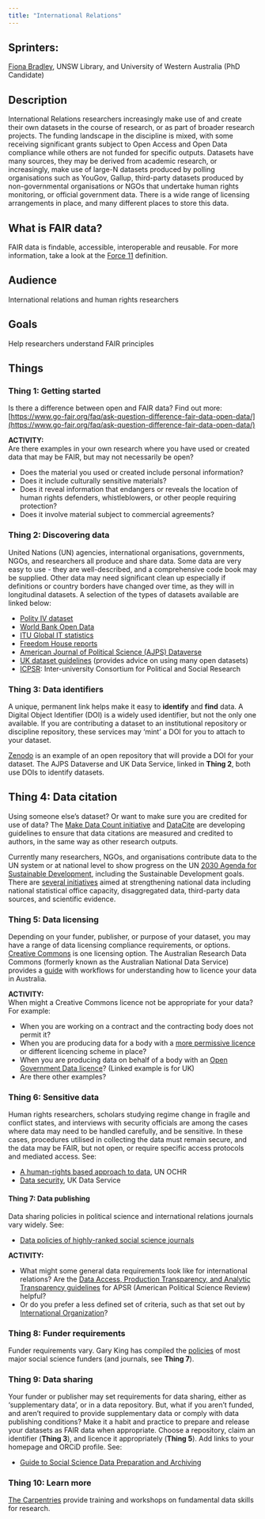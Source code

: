 ```yaml
---
title: "International Relations"
---
```


## Sprinters:
[Fiona Bradley](http://orcid.org/0000-0002-3622-2794), UNSW Library, and University of Western Australia (PhD Candidate)

## Description

International Relations researchers increasingly make use of and create their own datasets in the course of research, or as part of broader research projects. The funding landscape in the discipline is mixed, with some receiving significant grants subject to Open Access and Open Data compliance while others are not funded for specific outputs. Datasets have many sources, they may be derived from academic research, or increasingly, make use of large-N datasets produced by polling organisations such as YouGov, Gallup, third-party datasets produced by non-governmental organisations or NGOs that undertake human rights monitoring, or official government data. There is a wide range of licensing arrangements in place, and many different places to store this data.

## What is FAIR data?
FAIR data is findable, accessible, interoperable and reusable. For more information, take a look at the [Force 11](https://www.force11.org/group/fairgroup/fairprinciples) definition.

## Audience
International relations and human rights researchers

## Goals
Help researchers understand FAIR principles

## Things  

### Thing 1: Getting started

Is there a difference between open and FAIR data? 
Find out more:  [https://www.go-fair.org/faq/ask-question-difference-fair-data-open-data/](https://www.go-fair.org/faq/ask-question-difference-fair-data-open-data/)

**ACTIVITY:**   
Are there examples in your own research where you have used or created data that may be FAIR, but may not necessarily be open? 
* Does the material you used or created include personal information? 
* Does it include culturally sensitive materials? 
* Does it reveal information that endangers or reveals the location of human rights defenders, whistleblowers, or other people requiring protection? 
* Does it involve material subject to commercial agreements? 

### Thing 2: Discovering data
United Nations (UN) agencies, international organisations, governments, NGOs, and researchers all produce and share data. Some data are very easy to use - they are well-described, and a comprehensive code book may be supplied. Other data may need significant clean up especially if definitions or country borders have changed over time, as they will in longitudinal datasets. A selection of the types of datasets available are linked below:

* [Polity IV dataset](http://www.systemicpeace.org/polityproject.html)
* [World Bank Open Data](https://data.worldbank.org/)
* [ITU Global IT statistics](https://www.itu.int/en/ITU-D/Statistics/Pages/stat/default.aspx)
* [Freedom House reports](https://freedomhouse.org/reports)
* [American Journal of Political Science (AJPS) Dataverse](https://dataverse.harvard.edu/dataverse/ajps)
* [UK dataset guidelines](https://www.ukdataservice.ac.uk/use-data/guides/dataset-guides) (provides advice on using many open datasets)
* [ICPSR](https://www.icpsr.umich.edu/icpsrweb/): Inter-university Consortium for Political and Social Research 

### Thing 3: Data identifiers
A unique, permanent link helps make it easy to **identify** and **find** data. A Digital Object Identifier (DOI) is a widely used identifier, but not the only one available. If you are contributing a dataset to an institutional repository or discipline repository, these services may ‘mint’ a DOI for you to attach to your dataset.

[Zenodo](https://zenodo.org/) is an example of an open repository that will provide a DOI for your dataset. The AJPS Dataverse and UK Data Service, linked in **Thing 2**, both use DOIs to identify datasets.

## Thing 4: Data citation
Using someone else’s dataset? Or want to make sure you are credited for use of data? The [Make Data Count initiative](https://makedatacount.org/) and [DataCite](https://www.datacite.org/) are developing guidelines to ensure that data citations are measured and credited to authors, in the same way as other research outputs. 

Currently many researchers, NGOs, and organisations contribute data to the UN system or at national level to show progress on the UN [2030 Agenda for Sustainable Development](https://sustainabledevelopment.un.org/), including the Sustainable Development goals. There are [several initiatives](http://www.data4sdgs.org/) aimed at strengthening national data including national statistical office capacity, disaggregated data, third-party data sources, and scientific evidence. 

### Thing 5: Data licensing
Depending on your funder, publisher, or purpose of your dataset, you may have a range of data licensing compliance requirements, or options. [Creative Commons](https://wiki.creativecommons.org/wiki/Data_and_CC_licenses) is one licensing option. The Australian Research Data Commons (formerly known as the Australian National Data Service) provides a [guide](https://www.ands.org.au/guides/research-data-rights-management) with workflows for understanding how to licence your data in Australia.

**ACTIVITY:**  
When might a Creative Commons licence not be appropriate for your data? For example:
* When you are working on a contract and the contracting body does not permit it?
* When you are producing data for a body with a [more permissive licence](https://datacatalog.worldbank.org/public-licenses) or different licencing scheme in place?
* When you are producing data on behalf of a body with an [Open Government Data licence](http://www.nationalarchives.gov.uk/doc/open-government-licence/version/3/)? (Linked example is for UK)
* Are there other examples?

### Thing 6: Sensitive data
Human rights researchers, scholars studying regime change in fragile and conflict states, and interviews with security officials are among the cases where data may need to be handled carefully, and be sensitive. In these cases, procedures utilised in collecting the data must remain secure, and the data may be FAIR, but not open, or require specific access protocols and mediated access. See: 

* [A human-rights based approach to data](https://www.ohchr.org/Documents/Issues/HRIndicators/GuidanceNoteonApproachtoData.pdf),  UN OCHR
* [Data security](https://www.ukdataservice.ac.uk/manage-data/store/security), UK Data Service

#### Thing 7: Data publishing
Data sharing policies in political science and international relations journals vary widely. See: 

* [Data policies of highly-ranked social science journals](https://osf.io/preprints/socarxiv/9h7ay)

**ACTIVITY:**  
* What might some general data requirements look like for international relations? 
Are the [Data Access, Production Transparency, and Analytic Transparency guidelines](https://www.apsanet.org/APSR-Submission-Guidelines) for APSR (American Political Science Review) helpful? 
* Or do you prefer a less defined set of criteria, such as that set out by [International Organization](http://iojournal.org/data-archive/)?

### Thing 8: Funder requirements
Funder requirements vary. Gary King has compiled the [policies](https://gking.harvard.edu/pages/data-sharing-and-replication) of most major social science funders (and journals, see **Thing 7**).

### Thing 9: Data sharing
Your funder or publisher may set requirements for data sharing, either as ‘supplementary data’, or in a data repository. But, what if you aren’t funded, and aren’t required to provide supplementary data or comply with data publishing conditions? Make it a habit and practice to prepare and release your datasets as FAIR data when appropriate. Choose a repository, claim an identifier (**Thing 3**), and licence it appropriately (**Thing 5**). Add links to your homepage and ORCiD profile. See:

* [Guide to Social Science Data Preparation and Archiving](https://www.icpsr.umich.edu/icpsrweb/content/deposit/guide/)

### Thing 10: Learn more
[The Carpentries](https://carpentries.org/) provide training and workshops on fundamental data skills for research. 
